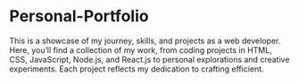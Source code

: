 # Personal-Portfolio
This is a showcase of my journey, skills, and projects as a web developer. Here, you’ll find a collection of my work, from coding projects in HTML, CSS, JavaScript, Node.js, and React.js to personal explorations and creative experiments. Each project reflects my dedication to crafting efficient.
